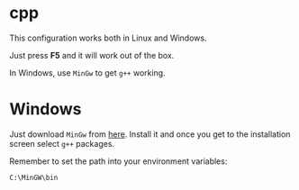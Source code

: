 # cpp

This configuration works both in Linux and Windows.

Just press **F5** and it will work out of the box.

In Windows, use `MinGw` to get `g++` working.

# Windows

Just download `MinGw` from [here](http://www.mingw.org/). Install it and once you get to the installation screen select `g++` packages.

Remember to set the path into your environment variables:

`C:\MinGW\bin`